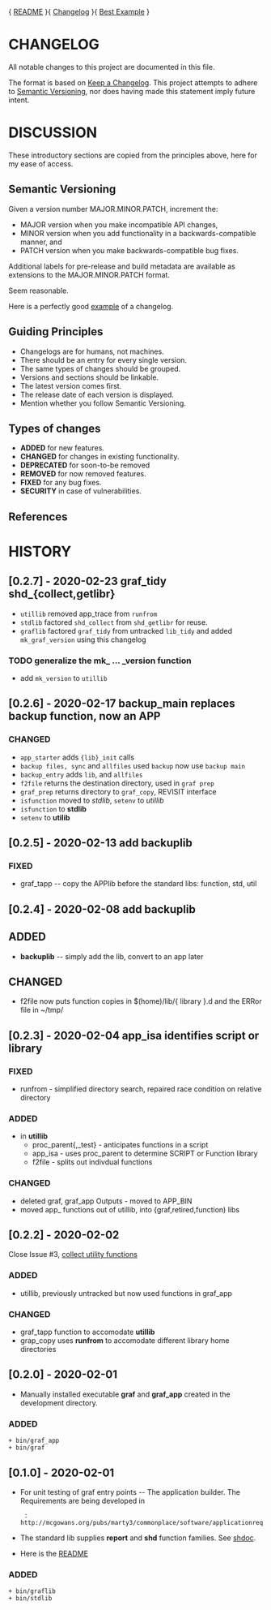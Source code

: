 
  { [README](./README.md) }{ [Changelog](./changelog.md) }{ [Best Example](./egReadme.md) }

# CHANGELOG

All notable changes to this project are documented in this file.

The format is based on [Keep a Changelog][changelog].  This project
attempts to adhere to [Semantic Versioning][versioning], nor does
having made this statement imply future intent.

# DISCUSSION

These introductory sections are copied from the principles above, here
for my ease of access.

## Semantic Versioning

Given a version number MAJOR.MINOR.PATCH, increment the:

+ MAJOR version when you make incompatible API changes,
+ MINOR version when you add functionality in a backwards-compatible
  manner, and
+ PATCH version when you make backwards-compatible bug fixes.

Additional labels for pre-release and build metadata are available as
extensions to the MAJOR.MINOR.PATCH format.

Seem reasonable.

Here is a perfectly good [example][]  of a changelog.

## Guiding Principles

+ Changelogs are for humans, not machines.
+ There should be an entry for every single version.
+ The same types of changes should be grouped.
+ Versions and sections should be linkable.
+ The latest version comes first.
+ The release date of each version is displayed.
+ Mention whether you follow Semantic Versioning.

## Types of changes

+ **ADDED** for new features.
+ **CHANGED** for changes in existing functionality.
+ **DEPRECATED** for soon-to-be removed
+ **REMOVED** for now removed features.
+ **FIXED** for any bug fixes.
+ **SECURITY** in case of vulnerabilities.

## References

 [changelog]:  https://keepachangelog.com/en/1.0.0/ "Changelog Practice"
 [versioning]: https://semver.org/spec/v2.0.0.html "Semantic Versioning"
 [flapp]:      http://mcgowans.org/pubs/marty3/commonplace/software/README.html "Function, Library, and APP Standards"
 [shdoc]:      https://github.com/applemcg/shelf/blob/master/shdoc.org "Shell Doc-string"
 [Typora]:     https://typora.io/  "A truly minimal Markdown editor"
 [example]:    https://github.com/ranger/ranger/blob/master/CHANGELOG.md "ranger - Vim inspired file manager"
 
 



# HISTORY

## [0.2.7] - 2020-02-23 graf_tidy shd_{collect,getlibr}

+ `utillib` removed app_trace from `runfrom`
+ `stdlib` factored `shd_collect` from `shd_getlibr` for reuse.
+ `graflib` factored `graf_tidy` from untracked `lib_tidy` 
   and added `mk_graf_version` using this changelog
   
### TODO generalize the mk_ ... _version function

+ add `mk_version` to `utillib`

## [0.2.6] - 2020-02-17 backup_main replaces backup function, now an APP

### CHANGED

+ `app_starter`  adds `{lib}_init` calls
+ `backup files, sync` and `allfiles` used `backup` now use `backup main`
+ `backup_entry` adds `lib`, and `allfiles`
+ `f2file` returns the destination directory, used in `graf prep`
+ `graf_prep` returns directory to `graf_copy`, REVISIT interface
+ `isfunction` moved to *stdlib*, `setenv` to *utillib*
+ `isfunction` to **stdlib**
+ `setenv` to **utilib**

## [0.2.5] - 2020-02-13 add backuplib

### FIXED

+ graf_tapp -- copy the APPlib before the standard libs: function, std, util

## [0.2.4] - 2020-02-08 add backuplib

## ADDED 

+ **backuplib** -- simply add the lib, convert to an app later

## CHANGED

+ f2file now puts function copies in $(home)/lib/{ library }.d and the
  ERRor file in ~/tmp/
    

## [0.2.3] - 2020-02-04 app_isa identifies script or library

### FIXED

+ runfrom - simplified directory search, repaired race condition on
  relative directory

### ADDED

+ in **utillib**
    + proc\_parent{,_test} - anticipates functions in a script
    + app\_isa - uses proc_parent to determine SCRIPT or Function library
    + f2file - splits out indivdual functions 

### CHANGED

+ deleted graf, graf\_app Outputs - moved to APP_BIN
+ moved app_ functions out of utillib, into {graf,retired,function) libs

## [0.2.2] - 2020-02-02

Close Issue #3, [collect utility functions](https://github.com/applemcg/bashapp/issues/3#issue-558706370)

### ADDED

+ utillib, previously untracked but now used functions in graf_app
	
### CHANGED

+ graf_tapp function to accomodate **utillib**
+ grap_copy uses **runfrom** to accomodate different library home directories

## [0.2.0] - 2020-02-01

+ Manually installed executable **graf** and **graf_app** created in the
  development directory.

### ADDED

    + bin/graf_app
    + bin/graf

## [0.1.0] - 2020-02-01

+ For unit testing of graf entry points -- The application builder.
  The Requirements are being developed in
   
       :  http://mcgowans.org/pubs/marty3/commonplace/software/applicationreqts.html

+ The standard lib supplies **report** and **shd** function families. See [shdoc][].

+ Here is the [README][flapp]

### ADDED

    + bin/graflib
    + bin/stdlib	



